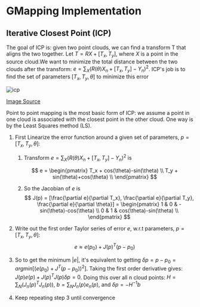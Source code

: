 # GMapping Implementation

## Iterative Closest Point (ICP) 
The goal of ICP is: given two point clouds, we can find a transform T that aligns the two together. Let $T=RX+[T_x, T_y]$, where $X$ is a point in the source cloud.We want to minimize the total distance between the two clouds after the transform: $e = \sum_X (R(\theta)X_n+[T_x, T_y]-Y_n)^2$. ICP's job is to find the set of parameters $[T_x,T_y,\theta]$ to minimize this error


![icp](https://github.com/RicoJia/The-Dream-Robot/assets/39393023/095634fa-3a1f-4bc6-9df6-b05835da7669)

[Image Source](https://www.researchgate.net/figure/An-advantage-point-to-plane-over-point-to-point-method_fig1_267784785)

Point to point mapping is the most basic form of ICP: we assume a point in one cloud is associated with the closest point in the other cloud. One way is by the Least Squares method (LS). 

1. First Linearize the error function around a given set of parameters, $p=[T_x, T_y, \theta]$: 

    1. Transform $e = \sum_X (R(\theta)X_n+[T_x, T_y]-Y_n)^2$ is 

    $$
    e = 
    \begin{pmatrix}
    T_x + cos(\theta)-sin(\theta) \\
    T_y + sin(\theta)+cos(\theta) \\
    \end{pmatrix}
    $$

    2. So the Jacobian of $e$ is
    $$
    J(p) = [\frac{\partial e}{\partial T_x}, \frac{\partial e}{\partial T_y}, \frac{\partial e}{\partial \theta}]
    =
    \begin{pmatrix}
    1 & 0 & -sin(\theta)-cos(\theta) \\
    0 & 1 & cos(\theta)-sin(\theta) \\
    \end{pmatrix}
    $$

2. Write out the first order Taylor series of error $e$, w.r.t parameters, $p=[T_x, T_y, \theta]$:
    $$
    e \approx e(p_0) + J(p)^T(p - p_0)
    $$

3. So to get the minimum $|e|$, it's equivalent to getting $\delta p = p-p_0 = argmin[(e(p_0) + J^T(p - p_0))^2]$. Taking the first order derivative gives: $J(p)e(p) + J(p)^TJ(p) \delta p = 0$. Doing this over all n cloud points: $H = \sum_N(J_n(p)^TJ_n(p))$, $b=\sum_N J_n(p)e_n(p)$, and $\delta p = -H^{-1}b$

4. Keep repeating step 3 until convergence
